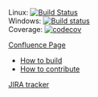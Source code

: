 Linux: [![Build Status](https://travis-ci.org/GENIVI/CANdevStudio.svg?branch=master)](https://travis-ci.org/GENIVI/CANdevStudio) <br />
Windows: [![Build status](https://ci.appveyor.com/api/projects/status/y7vacbyvso12ud6e/branch/master?svg=true)](https://ci.appveyor.com/project/rkollataj/candevstudio-qflna/branch/master) <br />
Coverage: [![codecov](https://codecov.io/gh/GENIVI/CANdevStudio/branch/master/graph/badge.svg)](https://codecov.io/gh/GENIVI/CANdevStudio)

[Confluence Page](https://at.projects.genivi.org/wiki/display/PROJ/CANdevStudio)<br />
* [How to build](https://at.projects.genivi.org/wiki/display/PROJ/Build+instructions)
* [How to contribute](https://at.projects.genivi.org/wiki/display/PROJ/How+to+contribute) 

[JIRA tracker](https://at.projects.genivi.org/jira/projects/CDS)
